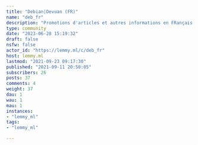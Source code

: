 ```yaml
---
title: "Debian|Devuan (FR)" 
name: "deb_fr"
description: "Promotions d'articles et autres informations en FRançais à-propos de Debian et Devuan. ----⇒ 3 forums :- **[Debian-Facile](https://debian-facile.org)**- **debian-fr**.([org](https://debian-fr.org)|[xyz](https://debian-fr.xyz))⇒ Site Officiel Debian : - le [Wiki FR](https://wiki.debian.org/fr/FrontPage) ⇒ Site Officiel Devuan : - https://www.devuan.org/ *(en anglais)*----*( [@hucste](https://lemmy.ml/u/hucste) est **administrateur** de la communauté “debian-fr.org”)*"
type: community
date: "2023-06-28 15:19:32"
draft: false
nsfw: false
actor_id: "https://lemmy.ml/c/deb_fr"
host: lemmy.ml
lastmod: "2021-09-23 09:17:30"
published: "2021-09-11 20:50:05"
subscribers: 26
posts: 37
comments: 4
weight: 37
dau: 1
wau: 1
mau: 1
instances:
- "lemmy_ml"
tags: 
- "lemmy_ml"

---
```

